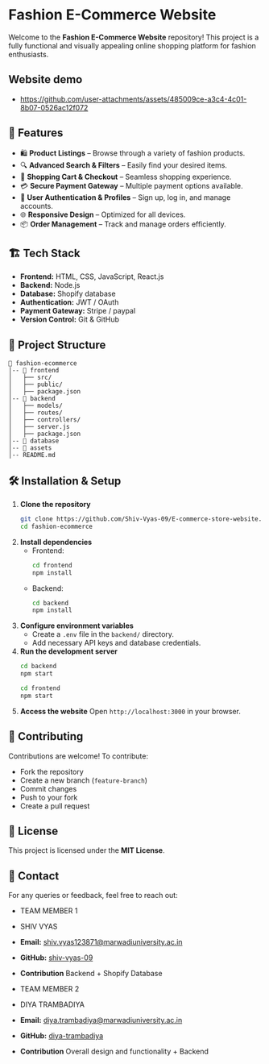  # Fashion E-Commerce Website

Welcome to the **Fashion E-Commerce Website** repository! This project is a fully functional and visually appealing online shopping platform for fashion enthusiasts.


## Website demo
- https://github.com/user-attachments/assets/485009ce-a3c4-4c01-8b07-0526ac12f072
  
## 🚀 Features
- 🛍️ **Product Listings** – Browse through a variety of fashion products.
- 🔍 **Advanced Search & Filters** – Easily find your desired items.
- 🛒 **Shopping Cart & Checkout** – Seamless shopping experience.
- 💳 **Secure Payment Gateway** – Multiple payment options available.
- 👤 **User Authentication & Profiles** – Sign up, log in, and manage accounts.
- 🌐 **Responsive Design** – Optimized for all devices.
- 📦 **Order Management** – Track and manage orders efficiently.

## 🏗️ Tech Stack
- **Frontend:** HTML, CSS, JavaScript, React.js
- **Backend:** Node.js 
- **Database:** Shopify database
- **Authentication:** JWT / OAuth
- **Payment Gateway:** Stripe / paypal
- **Version Control:** Git & GitHub

## 📂 Project Structure
```
📁 fashion-ecommerce
│-- 📁 frontend
│   ├── src/
│   ├── public/
│   ├── package.json
│-- 📁 backend
│   ├── models/
│   ├── routes/
│   ├── controllers/
│   ├── server.js
│   ├── package.json
│-- 📁 database
│-- 📁 assets
│-- README.md
```

## 🛠️ Installation & Setup
1. **Clone the repository**
   ```bash
   git clone https://github.com/Shiv-Vyas-09/E-commerce-store-website.git
   cd fashion-ecommerce
   ```
2. **Install dependencies**
   - Frontend:
     ```bash
     cd frontend
     npm install
     ```
   - Backend:
     ```bash
     cd backend
     npm install
     ```
3. **Configure environment variables**
   - Create a `.env` file in the `backend/` directory.
   - Add necessary API keys and database credentials.
4. **Run the development server**
   ```bash
   cd backend
   npm start
   ```
   ```bash
   cd frontend
   npm start
   ```
5. **Access the website**
   Open `http://localhost:3000` in your browser.

## 📌 Contributing
Contributions are welcome! To contribute:
- Fork the repository
- Create a new branch (`feature-branch`)
- Commit changes
- Push to your fork
- Create a pull request

## 📜 License
This project is licensed under the **MIT License**.

## 📧 Contact
For any queries or feedback, feel free to reach out:

- TEAM MEMBER 1
- SHIV VYAS 
- **Email:** shiv.vyas123871@marwadiuniversity.ac.in
- **GitHub:** [shiv-vyas-09](https://github.com/Shiv-Vyas-09)
- **Contribution** Backend + Shopify Database

- TEAM MEMBER 2
- DIYA TRAMBADIYA
- **Email:** diya.trambadiya@marwadiuniversity.ac.in
- **GitHub:** [diya-trambadiya](https://github.com/diya-trambadiya)
- **Contribution** Overall design and functionality + Backend

